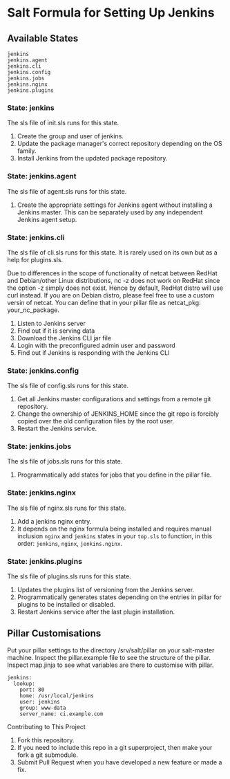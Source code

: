 # Salt Formula for Setting Up Jenkins

## Available States

```
jenkins
jenkins.agent
jenkins.cli
jenkins.config
jenkins.jobs
jenkins.nginx
jenkins.plugins
```

### State: jenkins

The sls file of init.sls runs for this state.

1. Create the group and user of jenkins.
2. Update the package manager's correct repository depending on the OS family.
3. Install Jenkins from the updated package repository.

### State: jenkins.agent

The sls file of agent.sls runs for this state.

1. Create the appropriate settings for Jenkins agent without installing a Jenkins master. This can be separately used by any independent Jenkins agent setup.

### State: jenkins.cli

The sls file of cli.sls runs for this state. It is rarely used on its own but as a help for plugins.sls.

Due to differences in the scope of functionality of netcat between RedHat and Debian/other Linux distributions, nc -z does not work on RedHat since the option -z simply does not exist. Hence by default, RedHat distro will use curl instead. If you are on Debian distro, please feel free to use a custom versin of netcat. You can define that in your pillar file as netcat_pkg: your_nc_package.

1. Listen to Jenkins server
2. Find out if it is serving data
3. Download the Jenkins CLI jar file
4. Login with the preconfigured admin user and password
5. Find out if Jenkins is responding with the Jenkins CLI

### State: jenkins.config

The sls file of config.sls runs for this state.

1. Get all Jenkins master configurations and settings from a remote git repository.
2. Change the ownership of JENKINS_HOME since the git repo is forcibly copied over the old configuration files by the root user.
3. Restart the Jenkins service.

### State: jenkins.jobs

The sls file of jobs.sls runs for this state.

1. Programmatically add states for jobs that you define in the pillar file.

### State: jenkins.nginx

The sls file of nginx.sls runs for this state.

1. Add a jenkins nginx entry.
2. It depends on the nginx formula being installed and
requires manual inclusion `nginx` and `jenkins` states in your `top.sls` to
function, in this order: `jenkins`, `nginx`, `jenkins.nginx`.

### State: jenkins.plugins

The sls file of plugins.sls runs for this state.

1. Updates the plugins list of versioning from the Jenkins server.
2. Programmatically generates states depending on the entries in pillar for plugins to be installed or disabled.
3. Restart Jenkins service after the last plugin installation.

## Pillar Customisations

Put your pillar settings to the directory /srv/salt/pillar on your salt-master machine. Inspect the pillar.example file to see the structure of the pillar. Inspect map.jinja to see what variables are there to customise with pillar.

```
jenkins:
  lookup:
    port: 80
    home: /usr/local/jenkins
    user: jenkins
    group: www-data
    server_name: ci.example.com
```

Contributing to This Project

1. Fork this repository.
2. If you need to include this repo in a git superproject, then make your fork a git submodule.
3. Submit Pull Request when you have developed a new feature or made a fix.
